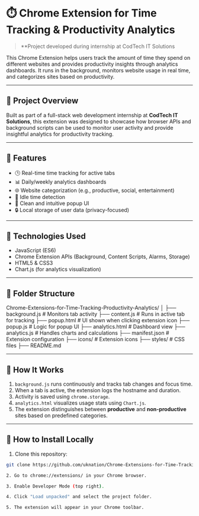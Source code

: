 # ⏱️ Chrome Extension for Time Tracking & Productivity Analytics

> **Project developed during internship at CodTech IT Solutions

This Chrome Extension helps users track the amount of time they spend on different websites and provides productivity insights through analytics dashboards. It runs in the background, monitors website usage in real time, and categorizes sites based on productivity.

---

## 🌟 Project Overview

Built as part of a full-stack web development internship at **CodTech IT Solutions**, this extension was designed to showcase how browser APIs and background scripts can be used to monitor user activity and provide insightful analytics for productivity tracking.

---

## 🔧 Features

- 🕒 Real-time time tracking for active tabs
- 📊 Daily/weekly analytics dashboards
- 🌐 Website categorization (e.g., productive, social, entertainment)
- 🧠 Idle time detection
- 🧩 Clean and intuitive popup UI
- 🔒 Local storage of user data (privacy-focused)

---

## 🧰 Technologies Used

- JavaScript (ES6)
- Chrome Extension APIs (Background, Content Scripts, Alarms, Storage)
- HTML5 & CSS3
- Chart.js (for analytics visualization)

---

## 📁 Folder Structure
Chrome-Extensions-for-Time-Tracking-Productivity-Analytics/
│
├── background.js # Monitors tab activity
├── content.js # Runs in active tab for tracking
├── popup.html # UI shown when clicking extension icon
├── popup.js # Logic for popup UI
├── analytics.html # Dashboard view
├── analytics.js # Handles charts and calculations
├── manifest.json # Extension configuration
├── icons/ # Extension icons
├── styles/ # CSS files
├── README.md

---

## 🧪 How It Works

1. `background.js` runs continuously and tracks tab changes and focus time.
2. When a tab is active, the extension logs the hostname and duration.
3. Activity is saved using `chrome.storage`.
4. `analytics.html` visualizes usage stats using `Chart.js`.
5. The extension distinguishes between **productive** and **non-productive** sites based on predefined categories.

---

## 🧩 How to Install Locally

1. Clone this repository:

```bash
git clone https://github.com/uknation/Chrome-Extensions-for-Time-Tracking-Productivity-Analytics.git

2. Go to chrome://extensions/ in your Chrome browser.

3. Enable Developer Mode (top right).

4. Click "Load unpacked" and select the project folder.

5. The extension will appear in your Chrome toolbar.
